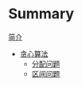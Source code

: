 # Summary

[简介](README.md)

- [贪心算法](greedy/index.md)
  - [分配问题](greedy/assignment.md)
  - [区间问题](greedy/interval.md)

